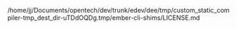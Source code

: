 /home/jj/Documents/opentech/dev/trunk/edev/dee/tmp/custom_static_compiler-tmp_dest_dir-uTDdOQDg.tmp/ember-cli-shims/LICENSE.md